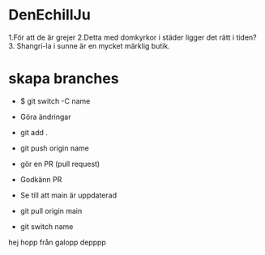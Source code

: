 # DenEchillJu
1.För att de är grejer
2.Detta med domkyrkor i städer ligger det rätt i tiden?
3. Shangri-la i sunne är en mycket märklig butik.

# skapa branches
* $ git switch -C name
* Göra ändringar
* git add .
* git push origin name
* gör en PR (pull request)
* Godkänn PR
* Se till att main är uppdaterad
* git pull origin main

* git switch name

hej hopp från galopp
depppp
